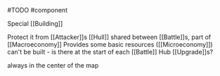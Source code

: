 #TODO
#component

Special [[Building]]

Protect it from [[Attacker]]s
[[Hull]] shared between [[Battle]]s, part of [[Macroeconomy]]
Provides some basic resources ([[Microeconomy]])
can't be built - is there at the start of each [[Battle]]
Hub [[Upgrade]]s?

always in the center of the map